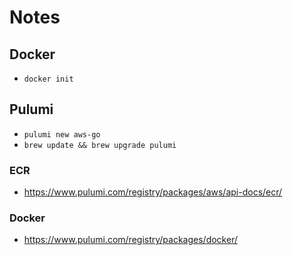 # Notes

## Docker
- `docker init`

## Pulumi
- `pulumi new aws-go`
- `brew update && brew upgrade pulumi`

### ECR
- https://www.pulumi.com/registry/packages/aws/api-docs/ecr/

### Docker
- https://www.pulumi.com/registry/packages/docker/
